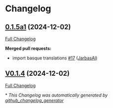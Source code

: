 # Changelog

## [0.1.5a1](https://github.com/OpenVoiceOS/ovos-skill-soundcloud/tree/0.1.5a1) (2024-12-02)

[Full Changelog](https://github.com/OpenVoiceOS/ovos-skill-soundcloud/compare/V0.1.4...0.1.5a1)

**Merged pull requests:**

- import basque translations [\#17](https://github.com/OpenVoiceOS/ovos-skill-soundcloud/pull/17) ([JarbasAl](https://github.com/JarbasAl))

## [V0.1.4](https://github.com/OpenVoiceOS/ovos-skill-soundcloud/tree/V0.1.4) (2024-12-02)

[Full Changelog](https://github.com/OpenVoiceOS/ovos-skill-soundcloud/compare/0.1.4...V0.1.4)



\* *This Changelog was automatically generated by [github_changelog_generator](https://github.com/github-changelog-generator/github-changelog-generator)*
